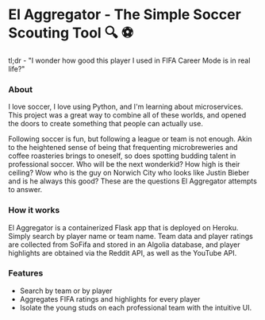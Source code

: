 # El Aggregator - The Simple Soccer Scouting Tool 🔍 ⚽

tl;dr - "I wonder how good this player I used in FIFA Career Mode is in real life?"

### About

I love soccer, I love using Python, and I'm learning about microservices. This project was a great way to combine all of these worlds, and opened the doors to create something that people can actually use.

Following soccer is fun, but following a league or team is not enough. Akin to the heightened sense of being that frequenting microbreweries and coffee roasteries brings to oneself, so does spotting budding talent in professional soccer. Who will be the next wonderkid? How high is their ceiling? Wow who is the guy on Norwich City who looks like Justin Bieber and is he always this good? These are the questions El Aggregator attempts to answer.

### How it works

El Aggregator is a containerized Flask app that is deployed on Heroku. Simply search by player name or team name. Team data and player ratings are collected from SoFifa and stored in an Algolia database, and player highlights are obtained via the Reddit API, as well as the YouTube API.


### Features

* Search by team or by player
* Aggregates FIFA ratings and highlights for every player
* Isolate the young studs on each professional team with the intuitive UI.